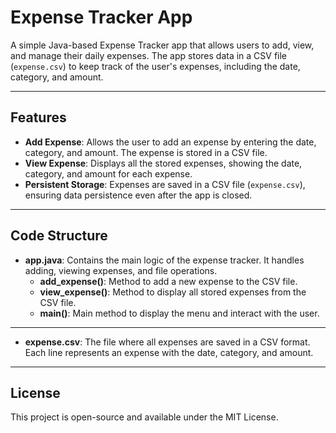 # Expense Tracker App

A simple Java-based Expense Tracker app that allows users to add, view, and manage their daily expenses. The app stores data in a CSV file (`expense.csv`) to keep track of the user's expenses, including the date, category, and amount.

---

## Features

- **Add Expense**: Allows the user to add an expense by entering the date, category, and amount. The expense is stored in a CSV file.
- **View Expense**: Displays all the stored expenses, showing the date, category, and amount for each expense.
- **Persistent Storage**: Expenses are saved in a CSV file (`expense.csv`), ensuring data persistence even after the app is closed.

---

## Code Structure

- **app.java**: Contains the main logic of the expense tracker. It handles adding, viewing expenses, and file operations.
  - **add_expense()**: Method to add a new expense to the CSV file.
  - **view_expense()**: Method to display all stored expenses from the CSV file.
  - **main()**: Main method to display the menu and interact with the user.

---

- **expense.csv**: The file where all expenses are saved in a CSV format. Each line represents an expense with the date, category, and amount.

---

## License

This project is open-source and available under the MIT License.
